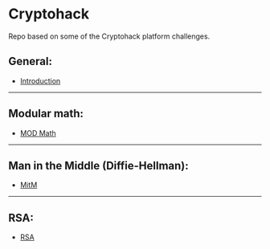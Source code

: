 # Cryptohack
Repo based on some of the Cryptohack platform challenges.

<h2>General:</h2>

  - [Introduction](https://github.com/JoseVazquez101/Cryptohack/tree/main/Introduction)

***
<h2>Modular math:</h2>

  - [MOD Math](https://github.com/JoseVazquez101/Cryptohack/tree/main/MOD_Math)

  ***
<h2>Man in the Middle (Diffie-Hellman):</h2>

  - [MitM](https://github.com/JoseVazquez101/Cryptohack/tree/main/Man_in_the_Middle)

  ***
<h2>RSA:</h2>

  - [RSA](https://github.com/JoseVazquez101/Cryptohack/tree/main/RSA)
